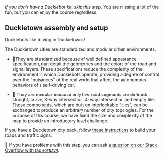 _If you don't have a Duckiebot kit, skip this step_. You are missing a lot of the fun, but you can enjoy the course regardless.


## Duckietown assembly and setup  

Duckiebots like driving in Duckietowns!

The Duckietown cities are standardized and modular urban environments.

- 📐They are standardized because of well defined appearance specification, that detail the geometries and the colors of the road and signal layers. These specifications reduce the complexity of the environment in which Duckiebots operate, providing a degree of control over the "nuisances" of the real world that affect the autonomous behaviors of a self-driving car.   

- 🧩 They are modular because only five road segments are defined: straight, curve, 3-way intersection, 4-way intersection and empty tile. These components, which are built on interlockable "tiles", can be exchanged to produce an arbitrary number of city topologies. For the purpose of this course, we have fixed the size and complexity of the map to provide an introductory level challenge.

If you have a Duckietown city pack, follow [these instructions][duckiebook-city-assembly] to build your roads and traffic signs.

🤔 If you have problems with this step, you can ask [a question on our Stack Overflow with tag `#DTNAVM`](https://stackoverflow.com/c/duckietown/questions/tagged/DTNAVM).

[duckiebook-city-assembly]: https://docs.duckietown.org/daffy/opmanual_duckietown/out/index.html

